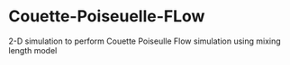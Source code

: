 # Couette-Poiseuelle-FLow
2-D simulation to perform Couette Poiseulle Flow simulation using mixing length model
